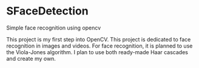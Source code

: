 # SFaceDetection
Simple face recognition using opencv

This project is my first step into OpenCV. 
This project is dedicated to face recognition in images and videos. For face recognition, 
it is planned to use the Viola-Jones algorithm. 
I plan to use both ready-made Haar cascades and create my own.
